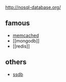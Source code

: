 http://nosql-database.org/

## famous
- [memcached](http://www.memcached.org/)
- [[mongodb]]
- [[redis]]

## others
- [ssdb](http://ssdb.io/zh_cn/)